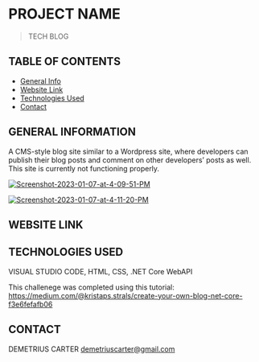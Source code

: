 # PROJECT NAME
> TECH BLOG

## TABLE OF CONTENTS
* [General Info](#general-information)
* [Website Link](#website-link)
* [Technologies Used](#technologies-used)
* [Contact](#contact)


## GENERAL INFORMATION
 A CMS-style blog site similar to a Wordpress site, where developers can publish their blog posts and comment on other developers’ posts as well. This site is currently not functioning properly.

<a href="https://ibb.co/bN9jXHL"><img src="https://i.ibb.co/8PZn9z2/Screenshot-2023-01-07-at-4-09-51-PM.png" alt="Screenshot-2023-01-07-at-4-09-51-PM" border="0"></a>

<a href="https://ibb.co/6bsBDz5"><img src="https://i.ibb.co/RPHyQfW/Screenshot-2023-01-07-at-4-11-20-PM.png" alt="Screenshot-2023-01-07-at-4-11-20-PM" border="0"></a>


## WEBSITE LINK



## TECHNOLOGIES USED
VISUAL STUDIO CODE,
HTML,
CSS,
.NET Core WebAPI 

This challenege was completed using this tutorial:  
https://medium.com/@kristaps.strals/create-your-own-blog-net-core-f3e6fefafb06

## CONTACT
DEMETRIUS CARTER
demetriuscarter@gmail.com
